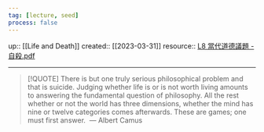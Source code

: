 ```yaml
---
tag: [lecture, seed]
process: false
---
```

up:: [[Life and Death]]
created:: [[2023-03-31]]
resource:: [L8 當代道德議題 - 自殺.pdf](file:///C:/School%20materials/GEN3001-L03/L8%20%E7%95%B6%E4%BB%A3%E9%81%93%E5%BE%B7%E8%AD%B0%E9%A1%8C%20-%20%E8%87%AA%E6%AE%BA.pdf)
___
> [!QUOTE] 
> There is but one truly serious philosophical problem and that is suicide. Judging whether life is or is not worth living amounts to answering the fundamental question of philosophy. All the rest whether or not the world has three dimensions, whether the mind has nine or twelve categories comes afterwards. These are games; one must first answer.
> — Albert Camus 

